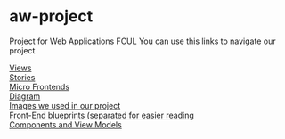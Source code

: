 # aw-project
Project for Web Applications FCUL
You can use this links to navigate our project

[Views](/front-end/views/) \
[Stories](/front-end/stories/) \
[Micro Frontends](/front-end/micro-frontends/) \
[Diagram](/front-end/diagram/)  \
[Images we used in our project](/front-end/img/)  \
[Front-End blueprints (separated for easier reading](/front-end/fe_blueprint/)  \
[Components and View Models](/front-end/components/)
